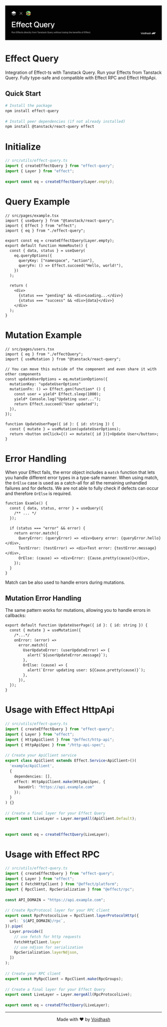 <p align="center">
    <img src="./banner.png" alt="Better Auth Logo">
</p>

# Effect Query

Integration of Effect-ts with Tanstack Query. Run your Effects from Tanstack Query. Fully type-safe and compatible with Effect RPC and Effect HttpApi.

## Quick Start

```bash
# Install the package
npm install effect-query

# Install peer dependencies (if not already installed)
npm install @tanstack/react-query effect

```

# Initialize

```ts
// src/utils/effect-query.ts
import { createEffectQuery } from "effect-query";
import { Layer } from "effect";

export const eq = createEffectQuery(Layer.empty);
```

# Query Example

```tsx
// src/pages/example.tsx
import { useQuery } from "@tanstack/react-query";
import { Effect } from "effect";
import { eq } from "./effect-query";

export const eq = createEffectQuery(Layer.empty);
export default function HomeRoute() {
  const { data, status } = useQuery(
    eq.queryOptions({
      queryKey: ["namespace", "action"],
      queryFn: () => Effect.succeed("Hello, world!"),
    })
  );

  return (
    <div>
      {status === "pending" && <div>Loading...</div>}
      {status === "success" && <div>{data}</div>}
    </div>
  );
}
```

# Mutation Example

```tsx
// src/pages/users.tsx
import { eq } from "./effectQuery";
import { useMutation } from "@tanstack/react-query";

// You can move this outside of the component and even share it with other components
const updateUserOptions = eq.mutationOptions({
  mutationKey: "updateUserOptions"
  mutationFn: () => Effect.gen(function* () {
    const user = yield* Effect.sleep(1000);
    yield* Console.log("Updating user...");
    return Effect.succeed("User updated");
  }),
});

function UpdateUserPage({ id }: { id: string }) {
  const { mutate } = useMutation(updateUserOptions);
  return <button onClick={() => mutate({ id })}>Update User</button>;
}
```

# Error Handling

When your Effect fails, the error object includes a `match` function that lets you handle different error types in a type-safe manner. When using match, the `OrElse` case is used as a catch-all for all the remaining unhandled failures and for defects. We are not able to fully check if defects can occur and therefore `OrElse` is required.

```tsx
function Examle() {
  const { data, status, error } = useQuery({
    /** ... */
  });

  if (status === "error" && error) {
    return error.match({
      QueryError: (queryError) => <div>Query error: {queryError.hello}</div>,
      TestError: (testError) => <div>Test error: {testError.message}</div>,
      OrElse: (cause) => <div>Error: {Cause.pretty(cause)}</div>,
    });
  }
}
```

Match can be also used to handle errors during mutations.

## Mutation Error Handling

The same pattern works for mutations, allowing you to handle errors in callbacks:

```tsx
export default function UpdateUserPage({ id }: { id: string }) {
  const { mutate } = useMutation({
    /*...*/
    onError: (error) =>
      error.match({
        UserUpdateError: (userUpdateError) => {
          alert(`${userUpdateError.message}`);
        },
        OrElse: (cause) => {
          alert(`Error updating user: ${Cause.pretty(cause)}`);
        },
      }),
  });
}
```

# Usage with Effect HttpApi

```ts
// src/utils/effect-query.ts
import { createEffectQuery } from "effect-query";
import { Layer } from "effect";
import { HttpApiClient } from "@effect/http-api";
import { HttpApiSpec } from "/http-api-spec";

// Create your ApiClient service
export class ApiClient extends Effect.Service<ApiClient>()(
  'example/ApiClient',
  {
    dependencies: [],
    effect: HttpApiClient.make(HttpApiSpec, {
      baseUrl: "https://api.example.com"
    });
  }
) {}

// Create a final layer for your Effect Query
export const LiveLayer = Layer.mergeAll(ApiClient.Default);


export const eq = createEffectQuery(LiveLayer);


```

# Usage with Effect RPC

```ts
// src/utils/effect-query.ts
import { createEffectQuery } from "effect-query";
import { Layer } from "effect";
import { FetchHttpClient } from "@effect/platform";
import { RpcClient, RpcSerialization } from "@effect/rpc";

const API_DOMAIN = "https://api.example.com";

// Create RpcProtocol layer for your RPC client
export const RpcProtocolLive = RpcClient.layerProtocolHttp({
  url: `${API_DOMAIN}/rpc`,
}).pipe(
  Layer.provide([
    // use fetch for http requests
    FetchHttpClient.layer
    // use ndjson for serialization
    RpcSerialization.layerNdjson,
  ])
);

// Create your RPC client
export const MyRpcClient = RpcClient.make(RpcGroups);

// Create a final layer for your Effect Query
export const LiveLayer = Layer.mergeAll(RpcProtocolLive);

export const eq = createEffectQuery(LiveLayer);
```

---

<p align="center">
  Made with ❤️ by <a href="https://voidhash.com">Voidhash</a>
</p>
